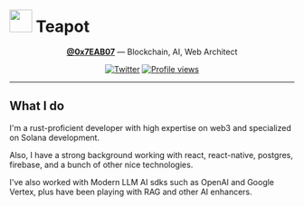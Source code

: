 # <img src="https://em-content.zobj.net/thumbs/120/apple/354/teapot_1fad6.png" width="40" height="40"/> Teapot

<div align="center">

**[@0x7EAB07](https://github.com/0x7EAB07)** — Blockchain, AI, Web Architect

[![Twitter](https://img.shields.io/badge/Twitter-%231DA1F2.svg?style=for-the-badge&logo=Twitter&logoColor=white)](https://twitter.com/0x7EAB07)
[![Profile views](https://komarev.com/ghpvc/?username=0x7EAB07&color=blueviolet&style=for-the-badge)](https://twitter.com/0x7EAB07)

</div>

---

## What I do

I'm a rust-proficient developer with high expertise on web3 and specialized on Solana development.

Also, I have a strong background working with react, react-native, postgres, firebase, and a bunch of other nice technologies.

I've also worked with Modern LLM AI sdks such as OpenAI and Google Vertex, plus have been playing with RAG and other AI enhancers.
